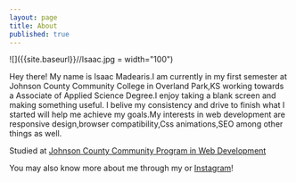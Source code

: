 ```yaml
---
layout: page
title: About
published: true
---
```

![]({{site.baseurl}}//Isaac.jpg = width="100")


<p class="message">
  Hey there! My name is Isaac Madearis.I am currently in my first semester at Johnson County Community College in Overland Park,KS working towards a Associate of Applied Science Degree.I enjoy taking a blank screen and making something useful.  I belive my consistency and drive to finish what I started will help me achieve my goals.My interests in web development are responsive design,browser compatibility,Css animations,SEO among other things as well.
</p>

<p>Studied at <a href="http://www.jccc.edu/">Johnson County Community Program in Web Development</a></p>

<p>You may also know more about me through my <a href="https://www.linkedin.com/in/isaac-madearis/"></a> or <a href="https://www.instagram.com/isaacmad/">Instagram</a>!</p>
